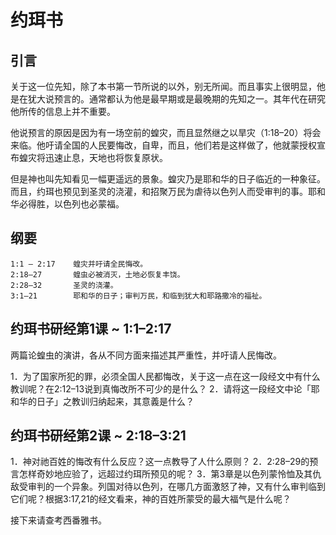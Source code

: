 # 约珥书

## 引言

关于这一位先知，除了本书第一节所说的以外，别无所闻。而且事实上很明显，他是在犹大说预言的。通常都认为他是最早期或是最晚期的先知之一。其年代在研究他所传的信息上并不重要。

他说预言的原因是因为有一场空前的蝗灾，而且显然继之以旱灾（1:18–20）将会来临。他吁请全国的人民要悔改，自卑，而且，他们若是这样做了，他就蒙授权宣布蝗灾将迅速止息，天地也将恢复原状。

但是神也叫先知看见一幅更遥远的景象。蝗灾乃是耶和华的日子临近的一种象征。而且，约珥也预见到圣灵的浇灌，和招聚万民为虐待以色列人而受审判的事。耶和华必得胜，以色列也必蒙福。

## 纲要

	1:1 – 2:17    蝗灾并吁请全民悔改。
	2:18–27       蝗虫必被消灭，土地必恢复丰饶。
	2:28–32       圣灵的浇灌。
	3:1–21        耶和华的日子；审判万民，和临到犹大和耶路撒冷的福祉。

## 约珥书研经第1课 ~ 1:1–2:17

两篇论蝗虫的演讲，各从不同方面来描述其严重性，并吁请人民悔改。

1．为了国家所犯的罪，必须全国人民都悔改，关于这一点在这一段经文中有什么教训呢？在2:12–13说到真悔改所不可少的是什么？
2．请将这一段经文中论「耶和华的日子」之教训归纳起来，其意義是什么？

## 约珥书研经第2课 ~ 2:18–3:21

1．神对祂百姓的悔改有什么反应？这一点教导了人什么原则？
2．2:28–29的预言怎样奇妙地应验了，远超过约珥所预见的呢？
3．第3章是以色列蒙怜恤及其仇敌受审判的一个异象。列国对待以色列，在哪几方面激怒了神，又有什么审判临到它们呢？根据3:17,21的经文看来，神的百姓所蒙受的最大福气是什么呢？

接下来请查考西番雅书。